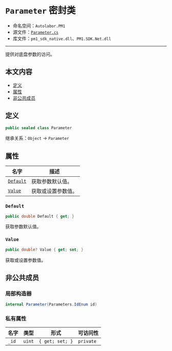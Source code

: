 # `Parameter` 密封类

* 命名空间：`Autolabor.PM1`
* 源文件：[`Parameter.cs`](https://github.com/autolaborcenter/Autolabor.PM1.SDK.Net/blob/master/PM1.SDK.Net/PM1.SDK.Net/Parameter.cs)
* 库文件：`pm1_sdk_native.dll`、`PM1.SDK.Net.dll`

---

提供对底盘参数的访问。

## 本文内容

* <a href="#定义">定义</a>
* <a href="#属性">属性</a>
* <a href="#非公共成员">非公共成员</a>

<a name="定义"></a>

## 定义

```c#
public sealed class Parameter
```

继承关系：`Object` → `Parameter`

<a name="属性"></a>

## 属性

| 名字                             | 描述               |
| -------------------------------- | ------------------ |
| <a href="#Default">`Default`</a> | 获取参数默认值。   |
| <a href="#Value">`Value`</a>     | 获取或设置参数值。 |

<a name="Default"></a>

### `Default`

```c#
public double Default { get; }
```

获取参数默认值。

<a name="Value"></a>

### `Value`

```c#
public double? Value { get; set; }
```

获取或设置参数值。

<a name="非公共成员"></a>

## 非公共成员

### 局部构造器

```c#
internal Parameter(Parameters.IdEnum id)
```

### 私有属性

| 名字  | 类型   | 形式            | 可访问性  |
| ----- | ------ | --------------- | --------- |
| `_id` | `uint` | `{ get; set; }` | `private` |

 



